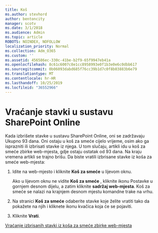 ```yaml
---
title: Koš
ms.author: stevhord
author: bentoncity
manager: scotv
ms.date: 3/1/2018
ms.audience: Admin
ms.topic: article
ROBOTS: NOINDEX, NOFOLLOW
localization_priority: Normal
ms.collection: Adm_O365
ms.custom: ''
ms.assetid: 456586ec-330c-41be-b2f9-65f9947eb41a
ms.openlocfilehash: 8c61c6007c8e1cc8958993e0f1b3e0e6c0dbb617
ms.sourcegitcommit: 0b06093dabd685f76cc39b1d7c0f8b03883b6e79
ms.translationtype: MT
ms.contentlocale: hr-HR
ms.lasthandoff: 10/25/2019
ms.locfileid: "36552966"
---
```

# <a name="restore-items-in-sharepoint-online"></a>Vraćanje stavki u sustavu SharePoint Online

Kada izbrišete stavke u sustavu SharePoint Online, oni se zadržavaju Ukupno 93 dana. Oni ostaju u koš za smeće cijelo vrijeme, osim ako ga isprazniti ili izbrisati stavke iz njega. U tom slučaju, artikli idu u koš za smeće zbirke web-mjesta, gdje ostaju ostatak od 93 dana. Na kraju vremena artikli se trajno brišu. Da biste vratili izbrisane stavke iz koša za smeće web-mjesta:
  
1. Idite na web-mjesto i kliknite **Koš za smeće** u lijevom oknu. 
    
    Ako u lijevom oknu ne vidite **Koš za smeće** , kliknite ikonu Postavke u gornjem desnom dijelu, a zatim kliknite **sadržaj web-mjesta**. Koš za smeće se nalazi na krajnjem desnom mjestu komandne trake na vrhu.
    
2. Na stranici **Koš za smeće** odaberite stavke koje želite vratiti tako da pokažete na njih i kliknete ikonu kvačica koja će se pojaviti. 
    
3. Kliknite **Vrati**.
    
[Vraćanje izbrisanih stavki iz koša za smeće zbirke web-mjesta](https://go.microsoft.com/fwlink/?linkid=866439)
  

